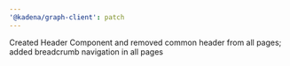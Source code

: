 ```yaml
---
'@kadena/graph-client': patch
---
```


Created Header Component and removed common header from all pages; added
breadcrumb navigation in all pages
